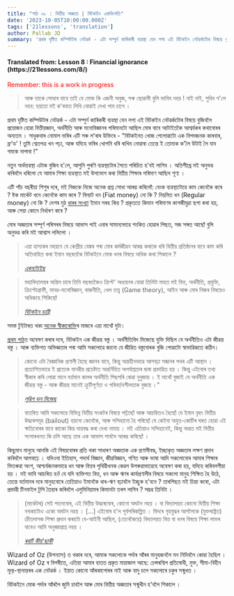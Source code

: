 ```yaml
---
title: "পাঠ ০৮ : বিত্তীয় অজ্ঞতা | বিটকইন একবিংশতি"
date: '2023-10-05T10:00:00.000Z'
tags: ['21lessons', 'translation']
author: Pallab JD
summary: 'প্ৰথম দৃষ্টিত কম্পিউটাৰ নেটৱৰ্ক - এটা সম্পুৰ্ন কাৰিকৰী ব্যৱস্থা যেন লগা এই বিটকইন নেটৱৰ্কটোৰ বিষয়ে বুজিবলৈ প্ৰয়োজন হোৱা বিত্তীয়জ্ঞান, অৰ্থনীতি আৰু মনোবিজ্ঞানৰ পৰিমানটো আছিল মোৰ বাবে আটাইতকৈ আশ্বৰ্যকৰ কথাবোৰৰ অন্যতম ।...'
---
```


<div style="textAlign:center">
    <h4> Translated from: Lesson 8 : Financial ignorance (https://21lessons.com/8/) </h4>
    <p style="color:red"> Remember: this is a work in progress </p>
</div>

> আৰু তাকে সোধাৰ বাবে তাই যে মোক কি এজনী অবুজ, সৰু ছোৱালী বুলি ভাবিব নহয় !
> নাই নাই, সুধিব গ'লে নহব: হয়তো মই ক'ৰবাত লিখি থোৱাই দেখা পাম চাগে ।

প্ৰথম দৃষ্টিত কম্পিউটাৰ নেটৱৰ্ক - এটা সম্পুৰ্ন কাৰিকৰী ব্যৱস্থা যেন লগা এই বিটকইন নেটৱৰ্কটোৰ বিষয়ে বুজিবলৈ প্ৰয়োজন হোৱা বিত্তীয়জ্ঞান, অৰ্থনীতি আৰু মনোবিজ্ঞানৰ পৰিমানটো আছিল মোৰ বাবে আটাইতকৈ আশ্বৰ্যকৰ কথাবোৰৰ অন্যতম ।
সাধুকথাৰ নোমাল ভৰিৰ এটি সৰু ল'ৰাৰ উক্তিৰে - "বিটকইনত খোজ পেলোৱাটো এক বিপদজনক কাৰবাৰ, ফ্ৰ'ড' !
তুমি শ্বেতপত্ৰ খন পঢ়া, আৰু যদিহে ভৰিৰ খোপনি ধৰি ৰাখিব নোৱাৰা তেন্তে ই তোমাক ক'লৈ উটাই লৈ যাব গমকে নাপাবা !"

নতুন অৰ্থব্যৱস্থা এটাক বুজিব হ'লে, আপুনি পুৰণি ব্যৱস্থাটোৰ সৈতে পৰিচিত হ'বই লাগিব ।
অতিশীঘ্ৰে মই অনুভৱ কৰিবলৈ ধৰিলো যে আমাৰ শিক্ষা ব্যৱস্থাত মই উপভোগ কৰা বিত্তীয় শিক্ষাৰ পৰিমাণ আছিল শূণ্য ।

এটি পাঁচ বছৰীয়া শিশুৰ দৰে, মই নিজকে নিজে অনেক প্ৰশ্ন সোধা আৰম্ভ কৰিলোঁ: বেংক ব্যৱস্থাটোৱে কাম কেনেকৈ কৰে ?
ষ্টক মাৰ্কেট খনে কেনেকৈ কাম কৰে ?
ফিয়াট ধন (Fiat money) নো কি ?
নিয়মিত ধন (Regular money) নো কি ?
দেশৰ মুঠ [ধাৰৰ সংখ্যা](http://www.usdebtclock.org/) ইমান সৰহ কিয় ?
প্ৰকৃততে কিমান পৰিমাণৰ কাগজীমুদ্ৰা ছপা কৰা হয়, আৰু সেয়া কোনে নিৰ্ধাৰণ কৰে ?

মোৰ অজ্ঞতাৰ সম্পূৰ্ণ পৰিসৰৰ বিষয়ে আভাস পাই এবাৰ সামান্যভাৱে শংকিত হোৱাৰ পিছত, সজ সঙ্গত আছোঁ বুলি অনুভৱ কৰি মই আশ্বাস লভিলো ।

> এয়া হাস্যকৰ নহয়নে যে কেন্দ্ৰীয় বেঙ্কৰ পৰা মোৰ কৰ্মজীৱন আৰম্ভ কৰাকে ধৰি বিত্তীয় প্ৰতিষ্ঠানৰ বাবে কাম কৰি অতিবাহিত কৰা ইমান বছৰতকৈ বিটকইনে মোক ধনৰ বিষয়ে অধিক কথা শিকালে ?
>
> <cite> [এৰনট্যেইছ](https://twitter.com/aarontaycc/status/1072880815661436928?s=19) </cite>

> মহাবিদ্যালয়ৰ অন্তিম চাৰে তিনি বছৰতকৈও ক্ৰিপ্ট' অধ্যয়নৰ যোৱা তিনিটা মাহত মই বিত্ত, অৰ্থনীতি, প্ৰযুক্তি, ক্ৰিপ্টোগ্ৰাফী, মানৱ-মনোবিজ্ঞান, ৰাজনীতি, খেল তত্ত্ব (Game theory), আইন আৰু মোৰ নিজৰ বিষয়েও অধিকহে শিকিছোঁ
>
> <cite> [বিটকইন ডান্নী‌](https://twitter.com/BitcoinDunny/status/935330541263519745) </cite>

সমস্ত টুইটাৰত থকা [অনেক স্বীকাৰোক্তি](https://twitter.com/search?q=bitcoin%20AND%20I%20AND%20%28learned%20OR%20taught%29&src=typd)ৰ মাজৰে এয়া মাথোঁ দুটা।

[প্ৰথম পাঠ](/blog/21lessons/immutability-and-change)ত অন্বেষণ কৰাৰ দৰে, বিটকইন এক জীৱন্ত বস্তু ।
অৰ্থনীতিবিদ মিজেছে যুক্তি দিছিল যে অৰ্থনীতিও এটা জীৱন্ত বস্তু ।
আৰু ব্যক্তিগত অভিজ্ঞতাৰ পৰা আমি সকলোৱে জানো যে জীৱিত বস্তুবোৰক বুজি পোৱাটো স্বাভাৱিকতে কঠিন।

> কোনো এটা বৈজ্ঞানিক প্ৰণালী হৈছে জ্ঞানৰ বাবে, কিন্তু অন্তহীনভাৱে আগবঢ়া সন্ধানৰ পথৰ এটি আস্থান ।
> প্ৰত্যাশিতভাৱে ই প্ৰত্যেক মানৱীয় প্ৰচেষ্টাত অন্তৰ্নিহিত অপর্যাপ্ততাৰ দ্বাৰা প্ৰভাৱিত হয় ।
> কিন্তু এইবোৰ তথ্য স্বীকাৰ কৰি লোৱা মানে বৰ্তমান কালৰ অৰ্থনীতি পিছপৰি ৰোৱা নুবুজায় ।
> ই মাথোঁ বুজাই যে অৰ্থনীতি এক জীৱন্ত বস্তু - আৰু জীৱন্ত মানেই ক্ৰুটিপূৰ্ণতা ও পৰিবৰ্তনশীলতাক বুজায় ।"
>
> <cite> [লুৱিগ ভন মিজেছ](https://mises.org/library/human-action-0/html/p/607) </cite>

> বাতৰিত আমি সকলোৱে বিভিন্ন বিত্তীয় সংকটৰ বিষয়ে পঢ়িছোঁ আৰু আচম্বিতও হৈছোঁ যে ইমান বৃহৎ বিত্তীয় উদ্ধাৰসমূহ (bailout) হয়নো কেনেকৈ, আৰু সন্দিহানো হৈ পৰিছোঁ যে কেইবা অযুত-কোটিৰ ঘৰত হোৱা এই ক্ষতিবোৰৰ বাবে কাকো কিয় দায়বদ্ধ কৰা দেখা নাযায় ।
মই এতিয়াও সন্দিহানেই, কিন্তু অন্তত মই বিত্তীয় সংসাৰখনত কি চলি আছে তাৰ এক আভাস পাবলৈ আৰম্ভ কৰিছোঁ ।

কিছুমান মানুহে আনকি এই বিষয়বোৰৰ প্ৰতি থকা সাধাৰণ অজ্ঞতাক এক প্ৰণালীবদ্ধ, ইচ্ছাকৃত অজ্ঞতাৰ লক্ষণ প্ৰদান কৰিবলৈ আগবাঢ়ে ।
যদিওবা ইতিহাস, পদাৰ্থ বিজ্ঞান, জীৱবিজ্ঞান, গণিত আৰু ভাষা আদি সকলোবোৰ আমাৰ শিক্ষাৰ ভিতৰুৱা অংশ, আশ্চৰ্যজনকভাৱে ধন আৰু বিত্তৰ পৃথিৱীখনক কেৱল উপৰুৱাভাৱেহে অন্বেষণ কৰা হয়, যদিহে কৰিবলগীয়া হয় ।
মই ভাবি আচৰিত হওঁ যে যদি ব্যক্তিগত বিত্ত, ধন আৰু ঋণৰ কাৰ্যপ্ৰণালীৰ বিষয়ে সকলো মানুহ শিক্ষিত হৈ উঠে, তেন্তে বৰ্তমানৰ দৰে মানুহবোৰে তেতিয়াও ইমানকৈ ধাৰ-ঋণ বঢ়াবলৈ ইচ্ছুক হ'বনে ?
তাৰপিছত মই চিন্তা কৰো, এটা প্ৰভাৱী টিনফইল টুপি তৈয়াৰ কৰিবলৈ এলুমিনিয়ামৰ কিমানটা তৰপ লাগিব ?
সম্ভৱ তিনিটা ।

> (মাৰ্কেটৰ) সেই পতনবোৰ, এই বিত্তীয় উদ্ধাৰবোৰ, কোনো অঘটন নহয় ।
> বা বিদ্যালয়ত কোনো বিত্তীয় শিক্ষা নথকাটোও একো অঘটন নহয় ।
> [...]
> এইবোৰ হ'ল পূৰ্বপৰিকল্পিত ।
> যিদৰে গৃহযুদ্ধৰ আগলৈকে (যুক্তৰাষ্ট্ৰত) ক্ৰীতদাসক শিক্ষা প্ৰদান কৰাটো বে-আইনী আছিল, (তেনেকৈয়ে) বিদ্যালয়ত বিত্ত বা ধনৰ বিষয়ে শিক্ষা লাভৰ বাবেও আমি অনুজ্ঞাপ্ৰাপ্ত নহয় ।
>
> <cite> [ৰবাৰ্ট কীয়'ছাকী](https://youtu.be/abMQhaMdQu0?t=698) </cite>

Wizard of Oz (উপন্যাস) ত থকাৰ দৰে, আমাক সকলোকে পৰ্দাৰ আঁৰৰ মানুহজনলৈ মন নিদিবলৈ কোৱা হৈছিল ।
Wizard of Oz ৰ বিপৰীতে, এতিয়া আমাৰ হাতত প্ৰকৃত মায়াজাল আছে: চেন্সৰশ্বিপ প্ৰতিৰোধী, মুক্ত, সীমা-বিহীন মূল্য-স্থানান্তৰৰ এক নেটৱৰ্ক ।
ইয়াত কোনো আঁৰকাপোৰৰ নাই আৰু যাদু চলে সকলোৰে চকুৰ সন্মুখত ।

বিটকইনে মোক পৰ্দাৰ আঁৰলৈ জুমি চাবলৈ আৰু মোৰ বিত্তীয় অজ্ঞতাৰ সন্মুখীন হ'বলৈ শিকালে ।